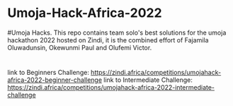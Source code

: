# Umoja-Hack-Africa-2022
#Umoja Hacks.  This repo contains team solo's best solutions for the umoja hackathon 2022 hosted on Zindi, it is the combined effort of Fajamila Oluwadunsin, Okewunmi Paul and Olufemi Victor.
#
link to Beginners Challenge: https://zindi.africa/competitions/umojahack-africa-2022-beginner-challenge
link to Intermediate Challenge: https://zindi.africa/competitions/umojahack-africa-2022-intermediate-challenge
